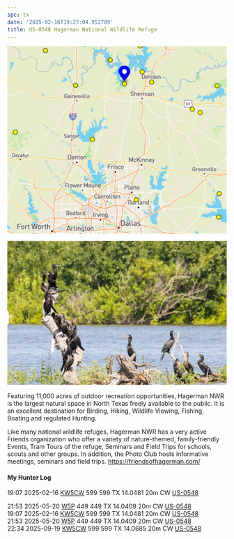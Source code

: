 ```yaml
---
spc: tx
date: '2025-02-16T19:27:04.952709'
title: US-0548 Hagerman National Wildlife Refuge
---
```


![pasted_image.png](/static/pasted_image_0147.png)

![pasted_image001.png](/static/pasted_image001_0125.png)

Featuring 11,000 acres of outdoor recreation opportunities, Hagerman NWR is the largest natural space in North Texas freely available to the public. It is an excellent destination for Birding, Hiking,  Wildlife Viewing, Fishing, Boating and regulated Hunting.

Like many national wildlife refuges, Hagerman NWR has a very active Friends organization who offer a variety of nature-themed, family-friendly Events, Tram Tours of the refuge, Seminars and Field Trips for schools, scouts and other groups. In addition, the Photo Club hosts informative meetings, seminars and field trips.
https://friendsofhagerman.com/


#### My Hunter Log
19:07    2025-02-16    [KW5CW](https://qrz.com/db/KW5CW)    599    599    TX    14.0481    20m    CW    [US-0548](https://pota.app/#/park/US-0548)

21:53    2025-05-20    [W5P](https://qrz.com/db/W5P)    449    449    TX    14.0409    20m    CW    [US-0548](https://pota.app/#/park/US-0548)
<BR>19:07	2025-02-16	[KW5CW](https://qrz.com/db/KW5CW)	599	599	TX	14.0481	20m	CW	[US-0548](https://pota.app/#/park/US-0548)
<BR>21:53	2025-05-20	[W5P](https://qrz.com/db/W5P)	449	449	TX	14.0409	20m	CW	[US-0548](https://pota.app/#/park/US-0548)
<BR>22:34	2025-09-19	[KW5CW](https://qrz.com/db/KW5CW)	599	599	TX	14.0685	20m	CW	[US-0548](https://pota.app/#/park/US-0548)